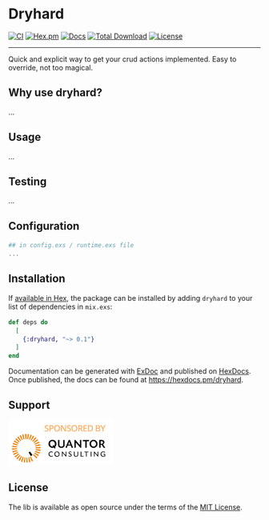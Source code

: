 # Dryhard

[![CI](https://github.com/maxohq/dryhard/actions/workflows/ci.yml/badge.svg?style=flat)](https://github.com/maxohq/dryhard/actions/workflows/ci.yml)
[![Hex.pm](https://img.shields.io/hexpm/v/dryhard.svg?style=flat)](https://hex.pm/packages/dryhard)
[![Docs](https://img.shields.io/badge/hex-docs-lightgreen.svg?style=flat)](https://hexdocs.pm/dryhard)
[![Total Download](https://img.shields.io/hexpm/dt/dryhard.svg?style=flat)](https://hex.pm/packages/dryhard)
[![License](https://img.shields.io/hexpm/l/dryhard.svg?style=flat)](https://github.com/maxohq/dryhard/blob/main/LICENCE)

---

Quick and explicit way to get your crud actions implemented. Easy to override, not too magical.

## Why use dryhard?
...

## Usage

...


## Testing

...

## Configuration

```elixir
## in config.exs / runtime.exs file
...
```


## Installation

If [available in Hex](https://hex.pm/docs/publish), the package can be installed
by adding `dryhard` to your list of dependencies in `mix.exs`:

```elixir
def deps do
  [
    {:dryhard, "~> 0.1"}
  ]
end
```

Documentation can be generated with [ExDoc](https://github.com/elixir-lang/ex_doc)
and published on [HexDocs](https://hexdocs.pm). Once published, the docs can
be found at <https://hexdocs.pm/dryhard>.

## Support

<p>
  <a href="https://quantor.consulting/?utm_source=github&utm_campaign=dryhard">
    <img src="https://raw.githubusercontent.com/maxohq/sponsors/main/assets/quantor_consulting_logo.svg"
      alt="Sponsored by Quantor Consulting" width="210">
  </a>
</p>

## License

The lib is available as open source under the terms of the [MIT License](https://opensource.org/licenses/MIT).
